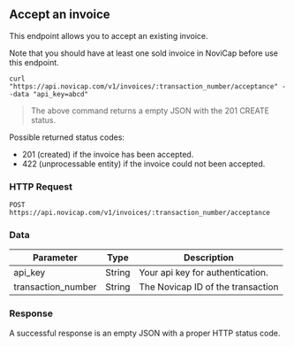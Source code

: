 ## Accept an invoice

This endpoint allows you to accept an existing invoice.

Note that you should have at least one sold invoice in NoviCap before use this endpoint.

```shell
curl "https://api.novicap.com/v1/invoices/:transaction_number/acceptance" --data "api_key=abcd"
```

> The above command returns a empty JSON with the 201 CREATE status.

Possible returned status codes:

- 201 (created) if the invoice has been accepted.
- 422 (unprocessable entity) if the invoice could not been accepted.

### HTTP Request

`POST https://api.novicap.com/v1/invoices/:transaction_number/acceptance`

### Data

Parameter          | Type   | Description
-------------------|--------|----------------------------------
api_key            | String | Your api key for authentication.
transaction_number | String | The Novicap ID of the transaction

### Response

A successful response is an empty JSON with a proper HTTP status code.
